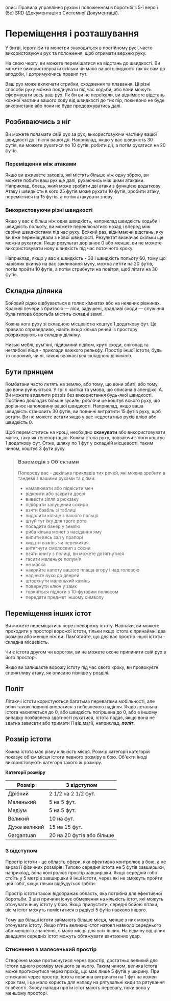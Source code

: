 опис: Правила управління рухом і положенням в боротьбі з 5-ї версії (5e) SRD (Документація з Системної Документації).

# Переміщення і розташування
У битві, ієрогліфи та монстри знаходяться в постійному русі, часто використовуючи рух та положення, щоб отримати верхню руку.

На свою чергу, ви можете переміщатися на відстань до швидкості. Ви можете використовувати стільки чи мало вашої швидкості так як вам до вподоби, і дотримуючись правил тут.

Ваш рух може включати стрибки, сходження та плавання. Ці різні способи руху можна поєднувати під час ходьби, або вони можуть сформувати весь ваш рух. Як би ви не переїхали, ви віднімаєте відстань кожної частини вашого ходу від швидкості до тих пір, поки воно не буде використане або поки не буде продовжуватись далі.

## Розбиваючись з ніг
Ви можете поламати свій рух за рух, використовуючи частину вашої швидкості до і після вашої дії. Наприклад, якщо у вас швидкість 30 футів, ви можете рухатися по 10 футів, робити дії, а потім рухатися на 20 футів.

### Переміщення між атаками
Якщо ви вживаєте заходів, які містять більше ніж одну зброю, ви можете побити ваш рух ще далі, рухаючись між цими атаками. Наприклад, боєць, який може зробити дві атаки з функцією додаткову Атаку і швидкість в кого 25 футів може рухати 10 футів, зробити атаку, перемістися на 15 футів, а потім атакувати знову.

### Використовуючи різні швидкості
Якщо у вас є більш ніж одна швидкість, наприклад швидкість ходьби і швидкість польоту, ви можете переключатися назад і вперед між своїми швидкостями під час руху. Всякий раз, віднімаючи відстань, яку ви вже переміщували з нової швидкості. Результат визначає скільки ще можна рухатися. Якщо результат дорівнює 0 або менше, ви не можете використовувати нову швидкість під час поточного кроку.

Наприклад, якщо у вас є швидкість - 30 і швидкість польоту 60, тому що чарівник вкинув на вас заклинання муху, можна летіти на 20 футів, потім пройти 10 футів, а потім стрибнути на повітря, щоб літати на 30 футів.

## Складна ділянка
Бойовий рідко відбувається в голих кімнатах або на неявних рівнинах. Красиві печери з бритвою — ліси, задушені, зрадливі сходи — служіння була типова боротьба містить складні землі.

Кожна нога руху зі складною місцевістю коштує 1 додаткову фут. Це правило справедливо, навіть якщо кілька речей із простору розраховують на складну ділянку.

Низькі меблі, рум'яні, підйомний підйом, круті сходи, снігопад та неглибокі яйця - приклади важкого рельєфу. Простір іншої істоти, будь то ворожий, чи ні, також вважається складною ділянкою.

## Бути принцем
Комбатани часто летять на землю, або тому, що вони збиті, або тому, що вони руйнуються. У грі є частка та умова, що описана в апендіксі А. Ви можете видалити розріз без використання будь-якої швидкості. Постійно докладає більше зусиль; роблячи це коштує всього руху, що дорівнює наполовину вашої швидкості. Наприклад, якщо ваша швидкість становить 30 футів, ви повинні витратити 15 футів руху, щоб встати. Ви не можете встати якщо у вас недостатньо рухів вліво або швидкість 0.

Щоб переміститись на кроці, необхідно **сканувати** або використовувати магію, таку як телепортацію. Кожна стопа руху, повзаючи з ноги коштує 1 додаткову фут. Отже, шляху по 1 фут у складній місцевості, таким чином, коштує 3 фути руху.
> ### Взаємодія з Об'єктами
> 
> Попереду вас - декілька прикладів тих речей, які можна зробити в тандемі з вашими рухами та діями:
> * намалювати або підвісити меч
> * відкрити або закрити двері
> * вивести зілля з рюкзаку
> * підібрати запущений сокира
> * взяти баабль зі таблиці
> * видалити кільце з вашого пальця
> * штуй тут їжу для твого рота
> * посадити банер у землю
> * риба кілька монет з насідання яму
> * випити весь зал у прапорі
> * кидати важіль чи перемикач
> * витягнути смолоскип з сосни
> * взяти книгу з полиці, ви можете дотягнутися
> * гасити маленьке полум'я
> * не маска
> * накрийте капоту вашого плаща вгору і над головою
> * надіньте вухо до дверей
> * штовхнути маленький камінь
> * повернути ключ у замк
> * торкніться підлоги з 10-футовим полюсом
> * передати предмет іншому символу

## Переміщення інших істот
Ви можете переміщатися через неворожу істоту. Навпаки, ви можете проходити у просторі ворожої істоти, тільки якщо істота є принаймні два розміри або менше ніж ви. Пам'ятайте, що для вас простір іншої істоти - складна місцевість.

Чи є істота другом чи ворогом, ви не можете охоче припинити свій рух в його просторі.

Якщо ви залишаєте ворожу істоту під час свого кроку, ви провокуєте сприятливу атаку, як описано пізніше у розділі.

## Політ
Літаючі істоти користуються багатьма перевагами мобільності, але вони також повинні впоратися з небезпекою падіння. Якщо летальна істота нахиляється до 0, або швидкість погіршена до 0, або в іншому випадку позбавлена здатності рухатися, істота падає, якщо вона не здатна зависати або тримати її від магії, наприклад, **_політ_**.

## Розмір істоти
Кожна істота має різну кількість місця. Розмір категорії категорій показує об'єм місця істоти певного розміру в бою. Об'єкти іноді використовують категорії такого ж розміру.

**Категорії розміру**

| Розмір       | З відступом               |
| ------------ | ------------------------- |
| Дрібний      | 2 1/2 на 2 1/2 фут.       |
| Маленький    | 5 на 5 фут.               |
| Медіум       | 5 на 5 фут.               |
| Великий      | 10 на фут.                |
| Дуже великий | 15 на 15 фут.             |
| Gargantuan   | 20 на 20 футів або більше |


### З відступом
Простір істоти - це область сфери, яка ефективно контролює в бою, а не вираз її фізичних розмірів. Типово середня істота не 5 футів завширшки, наприклад, вона контролює простір завширшки. Якщо середній гобіт стоїть у 5 метрів завширшки й інші істоти, через які не зможуть пройти цей гобіт, якщо тільки відбудуться гобіти.

Простір істоти також відображає область, яка потрібна для ефективної боротьби. З цієї причини існує обмеження на кількість істот, які можуть оточувати іншу істоту у бою. Якщо припустити, середні бойові літаки, вісім істот можуть поміститися в радіусі 5 футів навколо іншого.

Тому що більші істоти займають більше місця, менше з них можуть оточувати істоту. Якщо п'ять великих істот натовп навколо середнього або меншого значення, є мало місця для всіх інших. На відміну від цілих двадцяти середніх істот можуть обтяжувати вантажних удар.

### Стиснення в малесенький простір
Створіння може протиснутися через простір, достатньо великий для істоти одного розміру меншого за нього. Таким чином, велика істота може протиснутися через прохід, що має лише 5 футів у ширину. При стисканні через простір, істота повинна витрачати на 1 фут на кожен крок там, і це мало користь для нападу на рятувальні киди та рятування слабкості. Знову напади проти істот мають перевагу, поки вона у меншому просторі.

